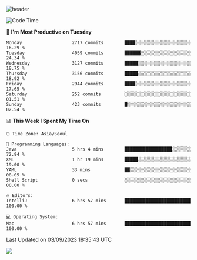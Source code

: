 ![header](https://capsule-render.vercel.app/api?type=Egg&color=timeAuto&height=300&section=header&text=PoPo&fontSize=90&animation=fadeIn)

  <!--START_SECTION:waka-->
![Code Time](http://img.shields.io/badge/Code%20Time-1%2C144%20hrs%2017%20mins-blue)

📅 **I'm Most Productive on Tuesday** 

```text
Monday                   2717 commits        ████░░░░░░░░░░░░░░░░░░░░░   16.29 % 
Tuesday                  4059 commits        ██████░░░░░░░░░░░░░░░░░░░   24.34 % 
Wednesday                3127 commits        █████░░░░░░░░░░░░░░░░░░░░   18.75 % 
Thursday                 3156 commits        █████░░░░░░░░░░░░░░░░░░░░   18.92 % 
Friday                   2944 commits        ████░░░░░░░░░░░░░░░░░░░░░   17.65 % 
Saturday                 252 commits         ░░░░░░░░░░░░░░░░░░░░░░░░░   01.51 % 
Sunday                   423 commits         █░░░░░░░░░░░░░░░░░░░░░░░░   02.54 % 
```


📊 **This Week I Spent My Time On** 

```text
🕑︎ Time Zone: Asia/Seoul

💬 Programming Languages: 
Java                     5 hrs 4 mins        ██████████████████░░░░░░░   72.94 % 
XML                      1 hr 19 mins        █████░░░░░░░░░░░░░░░░░░░░   19.00 % 
YAML                     33 mins             ██░░░░░░░░░░░░░░░░░░░░░░░   08.05 % 
Shell Script             0 secs              ░░░░░░░░░░░░░░░░░░░░░░░░░   00.00 % 

🔥 Editors: 
IntelliJ                 6 hrs 57 mins       █████████████████████████   100.00 % 

💻 Operating System: 
Mac                      6 hrs 57 mins       █████████████████████████   100.00 % 
```


 Last Updated on 03/09/2023 18:35:43 UTC
<!--END_SECTION:waka-->



<img src="https://capsule-render.vercel.app/api?type=Egg&color=timeAuto&height=300&section=footer&text=PoPo&fontSize=90&animation=fadeIn&reversal=true" />
